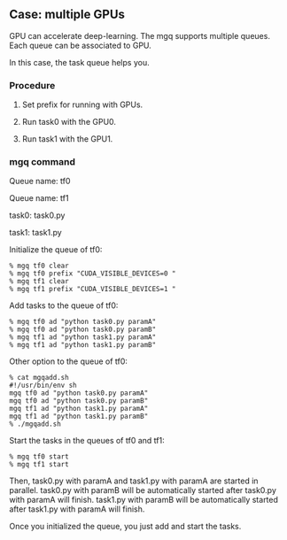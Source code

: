 ## Case: multiple GPUs

GPU can accelerate deep-learning. 
The mgq supports multiple queues. Each queue can be associated to GPU.

In this case, the task queue helps you.

### Procedure

1. Set prefix for running with GPUs.

1. Run task0 with the GPU0.

1. Run task1 with the GPU1.

### mgq command

Queue name: tf0

Queue name: tf1

task0: task0.py 

task1: task1.py 


Initialize the queue of tf0:
```
% mgq tf0 clear
% mgq tf0 prefix "CUDA_VISIBLE_DEVICES=0 "
% mgq tf1 clear
% mgq tf1 prefix "CUDA_VISIBLE_DEVICES=1 "
```

Add tasks to the queue of tf0:
```
% mgq tf0 ad "python task0.py paramA"
% mgq tf0 ad "python task0.py paramB"
% mgq tf1 ad "python task1.py paramA"
% mgq tf1 ad "python task1.py paramB"
```

Other option to the queue of tf0:
```
% cat mgqadd.sh
#!/usr/bin/env sh
mgq tf0 ad "python task0.py paramA"
mgq tf0 ad "python task0.py paramB"
mgq tf1 ad "python task1.py paramA"
mgq tf1 ad "python task1.py paramB"
% ./mgqadd.sh
```

Start the tasks in the queues of tf0 and tf1:
```
% mgq tf0 start
% mgq tf1 start
```

Then, task0.py with paramA and task1.py with paramA are started in parallel.
task0.py with paramB will be automatically started after task0.py with paramA will finish.
task1.py with paramB will be automatically started after task1.py with paramA will finish.

Once you initialized the queue, you just add and start the tasks.


